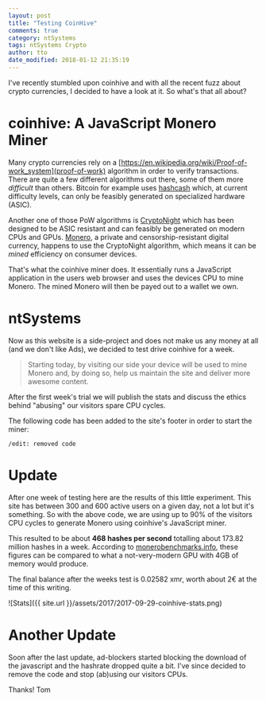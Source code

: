 ```yaml
---
layout: post
title: "Testing CoinHive"
comments: true
category: ntSystems
tags: ntSystems Crypto
author: tto
date_modified: 2018-01-12 21:35:19
---
```


I've recently stumbled upon coinhive and with all the recent fuzz about crypto currencies, I decided to have a look at it. So what's that all about? 

<!-- more -->

# coinhive: A JavaScript Monero Miner 

Many crypto currencies rely on a [https://en.wikipedia.org/wiki/Proof-of-work_system](proof-of-work) algorithm in order to verify transactions. There are quite a few different algorithms out there, some of them more _difficult_ than others. Bitcoin for example uses [hashcash](https://en.bitcoin.it/wiki/Hashcash) which, at current difficulty levels, can only be feasibly generated on specialized hardware (ASIC). 

Another one of those PoW algorithms is [CryptoNight](https://en.bitcoin.it/wiki/CryptoNight) which has been designed to be ASIC resistant and can feasibly be generated on modern CPUs and GPUs. [Monero](https://en.wikipedia.org/wiki/Proof-of-work_system), a private and censorship-resistant digital currency, happens to use the CryptoNight algorithm, which means it can be _mined_ efficiency on consumer devices.

That's what the coinhive miner does. It essentially runs a JavaScript application in the users web browser and uses the devices CPU to mine Monero. The mined Monero will then be payed out to a wallet we own. 

# ntSystems

Now as this website is a side-project and does not make us any money at all (and we don't like Ads), we decided to test drive coinhive for a week. 

> Starting today, by visiting our side your device will be used to mine Monero and, by doing so, help us maintain the site and deliver more awesome content. 
 
After the first week's trial we will publish the stats and discuss the ethics behind "abusing" our visitors spare CPU cycles.

The following code has been added to the site's footer in order to start the miner: 


```
/edit: removed code
```

# Update 

After one week of testing here are the results of this little experiment. This site has between 300 and 600 active users on a given day, not a lot but it's something. So with the above code, we are using up to 90% of the visitors CPU cycles to generate Monero using coinhive's JavaScript miner.

This resulted to be about **468 hashes per second** totalling about 173.82 million hashes in a week. According to [monerobenchmarks.info](http://monerobenchmarks.info/), these figures can be compared to what a not-very-modern GPU with 4GB of memory would produce. 

The final balance after the weeks test is 0.02582 xmr, worth about 2€ at the time of this writing. 

![Stats]({{ site.url }}/assets/2017/2017-09-29-coinhive-stats.png)


# Another Update

Soon after the last update, ad-blockers started blocking the download of the javascript and the hashrate dropped quite a bit. I've since decided to remove the code and stop (ab)using our visitors CPUs. 


Thanks!
Tom
